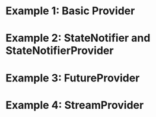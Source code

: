 # Example 1: Basic Provider

# Example 2: StateNotifier and StateNotifierProvider

# Example 3: FutureProvider

# Example 4: StreamProvider
